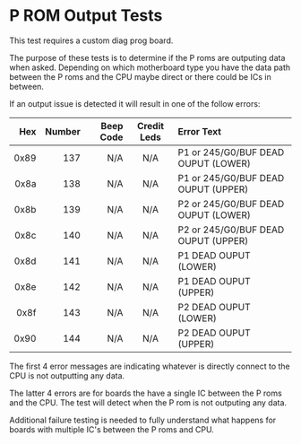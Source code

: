 # P ROM Output Tests

This test requires a custom diag prog board.

The purpose of these tests is to determine if the P roms are outputing data when asked.  Depending on which motherboard type you have the data path between the P roms and the CPU maybe direct or there could be ICs in between.

If an output issue is detected it will result in one of the follow errors:

|  Hex  | Number | Beep Code |  Credit Leds  | Error Text |
| ----: | -----: | --------: | :-----------: | :--------- |
|  0x89 |    137 |       N/A |           N/A | P1 or 245/G0/BUF DEAD OUPUT (LOWER) |
|  0x8a |    138 |       N/A |           N/A | P1 or 245/G0/BUF DEAD OUPUT (UPPER) |
|  0x8b |    139 |       N/A |           N/A | P2 or 245/G0/BUF DEAD OUPUT (LOWER) |
|  0x8c |    140 |       N/A |           N/A | P2 or 245/G0/BUF DEAD OUPUT (UPPER) |
|  0x8d |    141 |       N/A |           N/A | P1 DEAD OUPUT (LOWER) |
|  0x8e |    142 |       N/A |           N/A | P1 DEAD OUPUT (UPPER) |
|  0x8f |    143 |       N/A |           N/A | P2 DEAD OUPUT (LOWER) |
|  0x90 |    144 |       N/A |           N/A | P2 DEAD OUPUT (UPPER) |

The first 4 error messages are indicating whatever is directly connect to the CPU is not outputting any data.

The latter 4 errors are for boards the have a single IC between the P roms and the CPU.  The test will detect when the P rom is not outputing any data.

Additional failure testing is needed to fully understand what happens for boards with multiple IC's between the P roms and CPU.